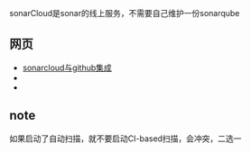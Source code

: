
sonarCloud是sonar的线上服务，不需要自己维护一份sonarqube

## 网页

- [sonarcloud与github集成](https://sonarcloud.io/documentation/integrations/github/)
- []()
- []()


## note

如果启动了自动扫描，就不要启动CI-based扫描，会冲突，二选一

